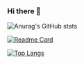 ### Hi there 👋

![Anurag's GitHub stats](https://github-readme-stats.vercel.app/api?username=liudih&theme=outrun&show_icons=true)
  
[![Readme Card](https://github-readme-stats.vercel.app/api/pin/?username=liudih&repo=blog&theme=omni)](https://github.com/anuraghazra/github-readme-stats)



[![Top Langs](https://github-readme-stats.vercel.app/api/top-langs/?username=liudih&layout=compact)](https://github.com/anuraghazra/github-readme-stats)



<!--
**liudih/liudih** is a ✨ _special_ ✨ repository because its `README.md` (this file) appears on your GitHub profile.

Here are some ideas to get you started:

- 🔭 I’m currently working on ...
- 🌱 I’m currently learning ...
- 👯 I’m looking to collaborate on ...
- 🤔 I’m looking for help with ...
- 💬 Ask me about ...
- 📫 How to reach me: ...
- 😄 Pronouns: ...
- ⚡ Fun fact: ...
-->
